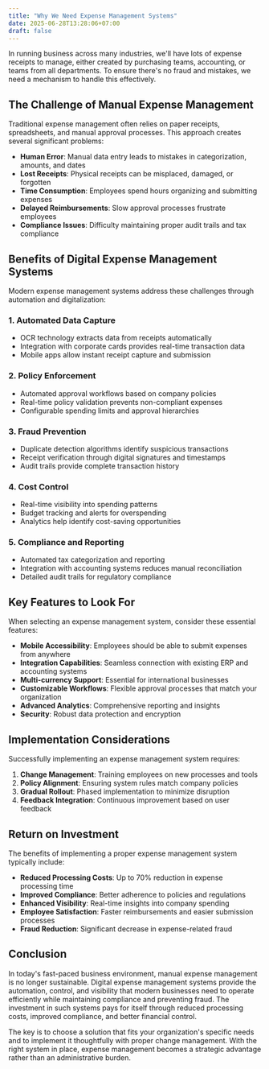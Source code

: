 ```yaml
---
title: "Why We Need Expense Management Systems"
date: 2025-06-28T13:28:06+07:00
draft: false
---
```

In running business across many industries, we'll have lots of expense receipts to manage, either created by purchasing teams, accounting, or teams from all departments. To ensure there's no fraud and mistakes, we need a mechanism to handle this effectively.

## The Challenge of Manual Expense Management

Traditional expense management often relies on paper receipts, spreadsheets, and manual approval processes. This approach creates several significant problems:

- **Human Error**: Manual data entry leads to mistakes in categorization, amounts, and dates
- **Lost Receipts**: Physical receipts can be misplaced, damaged, or forgotten
- **Time Consumption**: Employees spend hours organizing and submitting expenses
- **Delayed Reimbursements**: Slow approval processes frustrate employees
- **Compliance Issues**: Difficulty maintaining proper audit trails and tax compliance

## Benefits of Digital Expense Management Systems

Modern expense management systems address these challenges through automation and digitalization:

### 1. **Automated Data Capture**
- OCR technology extracts data from receipts automatically
- Integration with corporate cards provides real-time transaction data
- Mobile apps allow instant receipt capture and submission

### 2. **Policy Enforcement**
- Automated approval workflows based on company policies
- Real-time policy validation prevents non-compliant expenses
- Configurable spending limits and approval hierarchies

### 3. **Fraud Prevention**
- Duplicate detection algorithms identify suspicious transactions
- Receipt verification through digital signatures and timestamps
- Audit trails provide complete transaction history

### 4. **Cost Control**
- Real-time visibility into spending patterns
- Budget tracking and alerts for overspending
- Analytics help identify cost-saving opportunities

### 5. **Compliance and Reporting**
- Automated tax categorization and reporting
- Integration with accounting systems reduces manual reconciliation
- Detailed audit trails for regulatory compliance

## Key Features to Look For

When selecting an expense management system, consider these essential features:

- **Mobile Accessibility**: Employees should be able to submit expenses from anywhere
- **Integration Capabilities**: Seamless connection with existing ERP and accounting systems
- **Multi-currency Support**: Essential for international businesses
- **Customizable Workflows**: Flexible approval processes that match your organization
- **Advanced Analytics**: Comprehensive reporting and insights
- **Security**: Robust data protection and encryption

## Implementation Considerations

Successfully implementing an expense management system requires:

1. **Change Management**: Training employees on new processes and tools
2. **Policy Alignment**: Ensuring system rules match company policies
3. **Gradual Rollout**: Phased implementation to minimize disruption
4. **Feedback Integration**: Continuous improvement based on user feedback

## Return on Investment

The benefits of implementing a proper expense management system typically include:

- **Reduced Processing Costs**: Up to 70% reduction in expense processing time
- **Improved Compliance**: Better adherence to policies and regulations
- **Enhanced Visibility**: Real-time insights into company spending
- **Employee Satisfaction**: Faster reimbursements and easier submission processes
- **Fraud Reduction**: Significant decrease in expense-related fraud

## Conclusion

In today's fast-paced business environment, manual expense management is no longer sustainable. Digital expense management systems provide the automation, control, and visibility that modern businesses need to operate efficiently while maintaining compliance and preventing fraud. The investment in such systems pays for itself through reduced processing costs, improved compliance, and better financial control.

The key is to choose a solution that fits your organization's specific needs and to implement it thoughtfully with proper change management. With the right system in place, expense management becomes a strategic advantage rather than an administrative burden.
